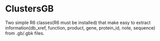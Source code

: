 # ClustersGB
Two simple R6 classes(R6 must be installed) that make easy to extract information(db_xref, function, product, gene, protein_id, note, sequence) from .gb/.gbk files.
